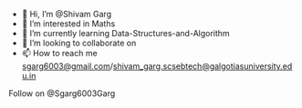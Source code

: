 - 👋 Hi, I’m @Shivam Garg
- 👀 I’m interested in Maths
- 🌱 I’m currently learning Data-Structures-and-Algorithm
- 💞️ I’m looking to collaborate on 
- 📫 How to reach me sgarg6003@gmail.com/shivam_garg.scsebtech@galgotiasuniversity.edu.in

Follow on @Sgarg6003Garg

<!---
9917105789/9917105789 is a ✨ special ✨ repository because its `README.md` (this file) appears on your GitHub profile.
You can click the Preview link to take a look at your changes.
--->
